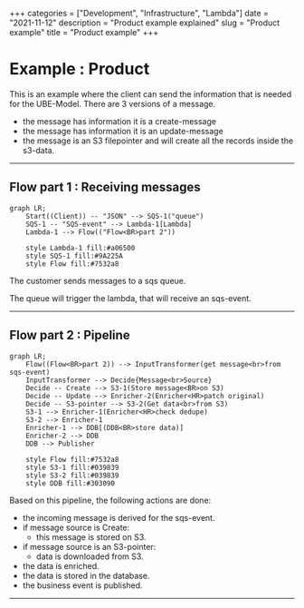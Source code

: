 +++ categories = ["Development", "Infrastructure", "Lambda"]
date = "2021-11-12"
description = "Product example explained"
slug = "Product example"
title = "Product example"
+++

# Example : Product

This is an example where the client can  send the information that is needed for the UBE-Model.
There are 3 versions of a message.

- the message has information it is a create-message	
- the message has information it is an update-message	
- the message is an S3 filepointer and will create all the records inside the s3-data.

----------

## Flow part 1 : Receiving messages
```mermaid
graph LR;
    Start((Client)) -- "JSON" --> SQS-1("queue")
    SQS-1 -- "SQS-event" --> Lambda-1[Lambda]
	Lambda-1 --> Flow(("Flow<BR>part 2"))

	style Lambda-1 fill:#a06500
	style SQS-1 fill:#9A225A
	style Flow fill:#7532a8
```
The customer sends messages to a sqs queue.

The queue will trigger the lambda, that will receive an sqs-event.

----------

## Flow part 2 : Pipeline
```mermaid
graph LR;
 	Flow((Flow<BR>part 2)) --> InputTransformer(get message<br>from sqs-event)
	InputTransformer --> Decide{Message<br>Source}
	Decide -- Create --> S3-1(Store message<BR>on S3)
	Decide -- Update --> Enricher-2(Enricher<HR>patch original)
	Decide -- S3-pointer --> S3-2(Get data<br>from S3)
	S3-1 --> Enricher-1(Enricher<HR>check dedupe)
	S3-2 --> Enricher-1
	Enricher-1 --> DDB[(DDB<BR>store data)]
	Enricher-2 --> DDB
	DDB --> Publisher

	style Flow fill:#7532a8
	style S3-1 fill:#039839
	style S3-2 fill:#039839
	style DDB fill:#303090
```
Based on this pipeline, the following actions are done:
- the incoming message is derived for the sqs-event.
- if message source is Create:
  - this message is stored on S3.
- if message source is an S3-pointer:
  - data is downloaded from S3.
- the data is enriched.
- the data is stored in the database.
- the business event is published.

----------
